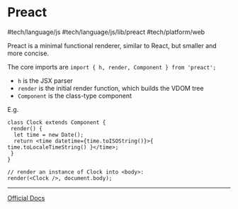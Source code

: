 # Preact
#tech/language/js #tech/language/js/lib/preact #tech/platform/web

Preact is a minimal functional renderer, similar to React, but smaller and more concise.

The core imports are `import { h, render, Component } from 'preact';`

- `h` is the JSX parser
- `render` is the initial render function, which builds the VDOM tree
- `Component` is the class-type component

E.g.

```JSX
class Clock extends Component {
 render() {
  let time = new Date();
  return <time datetime={time.toISOString()}>{ time.toLocaleTimeString() }</time>;
 }
}

// render an instance of Clock into <body>:
render(<Clock />, document.body);
```

---

[Official Docs](https://github.com/preactjs/preact)
